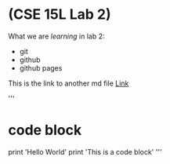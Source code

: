 # (**CSE 15L Lab 2**)
What we are *learning* in lab 2:
- git
- github
- github pages

This is the link to another md file [Link](https://beliang.github.io/cse15l-lab-reports/anotherIndex.html)

'''
# code block
print 'Hello World'
print 'This is a code block'
'''
